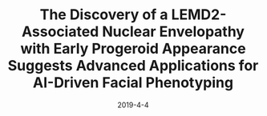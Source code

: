 ---
title: "The Discovery of a LEMD2-Associated Nuclear Envelopathy with Early Progeroid Appearance Suggests Advanced Applications for AI-Driven Facial Phenotyping"
collection: publications
permalink: /publication/2019-4-4-The-Discovery-of-a-LEMD2-Associated-Nuclear-Envelopathy
date: 2019-4-4
venue: 'The American Journal of Human Genetics'
citation: 'Felix Marbach, Cecilie F. Rustad, Angelika Riess, Dejan Dukic, Tzung-Chien Hsieh, Itamar Jobani, Trine Prescott, Andrea Bevot, Florian Erger, Gunnar Houge, Maria Redfors, Janine Altmueller, Tomasz Stokowy, Christian Gilissen, Christian Kubisch, Emanuela Scarano, Laura Mazzanti, Torunn Fiskerstrand, Peter M. Krawitz, Davor Lessel, and Christian Netze. &quot;The Discovery of a LEMD2-Associated Nuclear Envelopathy with Early Progeroid Appearance Suggests Advanced Applications for AI-Driven Facial Phenotyping&quot; The American Journal of Human Genetics 104, 1-9, April 4, 2019'
---